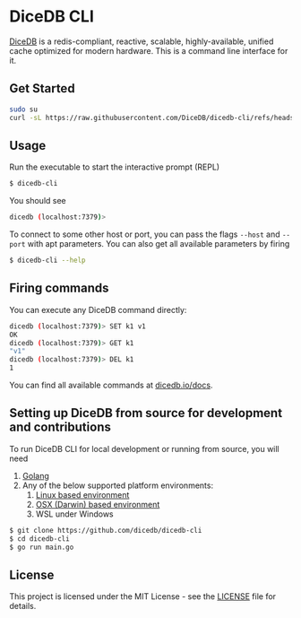 # DiceDB CLI

[DiceDB](https://dicedb.io) is a redis-compliant, reactive, scalable, highly-available, unified cache optimized for modern hardware. This is a command line interface for it.

## Get Started

```sh
sudo su
curl -sL https://raw.githubusercontent.com/DiceDB/dicedb-cli/refs/heads/master/install.sh | sh
```

## Usage

Run the executable to start the interactive prompt (REPL)

```bash
$ dicedb-cli
```

You should see

```sh
dicedb (localhost:7379)>
```

To connect to some other host or port, you can pass the flags `--host` and `--port` with apt parameters.
You can also get all available parameters by firing

```sh
$ dicedb-cli --help
```

## Firing commands

You can execute any DiceDB command directly:

```bash
dicedb (localhost:7379)> SET k1 v1
OK
dicedb (localhost:7379)> GET k1
"v1"
dicedb (localhost:7379)> DEL k1
1
```

You can find all available commands at [dicedb.io/docs](https://dicedb.io/docs).

## Setting up DiceDB from source for development and contributions

To run DiceDB CLI for local development or running from source, you will need

1. [Golang](https://go.dev/)
2. Any of the below supported platform environments:
    1. [Linux based environment](https://en.wikipedia.org/wiki/Comparison_of_Linux_distributions)
    2. [OSX (Darwin) based environment](https://en.wikipedia.org/wiki/MacOS)
    3. WSL under Windows

```bash
$ git clone https://github.com/dicedb/dicedb-cli
$ cd dicedb-cli
$ go run main.go
```

## License

This project is licensed under the MIT License - see the [LICENSE](LICENSE) file for details.
